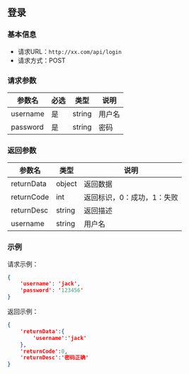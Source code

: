 ## 登录

### 基本信息

- 请求URL：`http://xx.com/api/login`
- 请求方式：POST

### 请求参数

| 参数名   | 必选 | 类型   | 说明   |
| -------- | ---- | ------ | ------ |
| username | 是   | string | 用户名 |
| password | 是   | string | 密码   |

### 返回参数

| 参数名     | 类型   | 说明                       |
| ---------- | ------ | -------------------------- |
| returnData | object | 返回数据                   |
| returnCode | int    | 返回标识，0：成功，1：失败 |
| returnDesc | string | 返回描述                   |
| username   | string | 用户名                     |

### 示例

请求示例：

```json
{
	'username': 'jack',
	'password': '123456'
}
```

返回示例：

```json
{
    'returnData':{
        'username':'jack'
    },
    'returnCode':0,
    'returnDesc':'密码正确'
}
```

